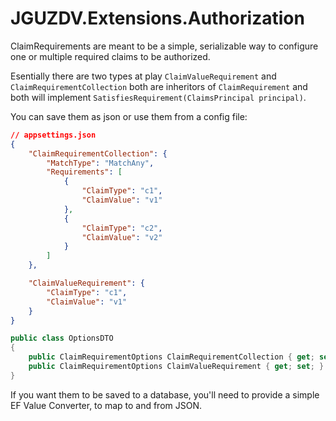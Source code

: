 # JGUZDV.Extensions.Authorization

ClaimRequirements are meant to be a simple, serializable way to configure one or multiple required claims to be authorized.

Esentially there are two types at play `ClaimValueRequirement` and `ClaimRequirementCollection` both are inheritors of `ClaimRequirement` and both will implement `SatisfiesRequirement(ClaimsPrincipal principal)`.

You can save them as json or use them from a config file:

```json
// appsettings.json
{
    "ClaimRequirementCollection": {
        "MatchType": "MatchAny",
        "Requirements": [
            {
                "ClaimType": "c1",
                "ClaimValue": "v1"
            },
            {
                "ClaimType": "c2",
                "ClaimValue": "v2"
            }
        ]
    },

    "ClaimValueRequirement": {
        "ClaimType": "c1",
        "ClaimValue": "v1"
    }
}
```

```csharp
public class OptionsDTO
{
    public ClaimRequirementOptions ClaimRequirementCollection { get; set; }
    public ClaimRequirementOptions ClaimValueRequirement { get; set; }
}
```

If you want them to be saved to a database, you'll need to provide a simple EF Value Converter, to map to and from JSON.